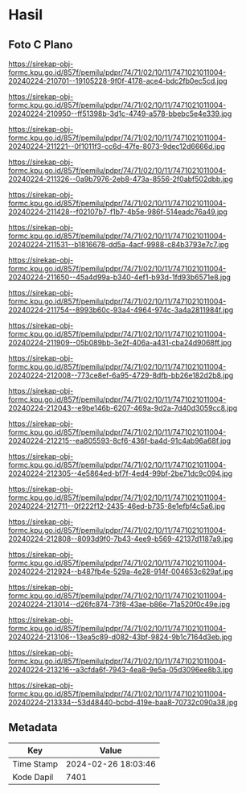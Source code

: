 # Hasil

## Foto C Plano

https://sirekap-obj-formc.kpu.go.id/857f/pemilu/pdpr/74/71/02/10/11/7471021011004-20240224-210701--19105228-9f0f-4178-ace4-bdc2fb0ec5cd.jpg

https://sirekap-obj-formc.kpu.go.id/857f/pemilu/pdpr/74/71/02/10/11/7471021011004-20240224-210950--ff51398b-3d1c-4749-a578-bbebc5e4e339.jpg

https://sirekap-obj-formc.kpu.go.id/857f/pemilu/pdpr/74/71/02/10/11/7471021011004-20240224-211221--0f1011f3-cc6d-47fe-8073-9dec12d6666d.jpg

https://sirekap-obj-formc.kpu.go.id/857f/pemilu/pdpr/74/71/02/10/11/7471021011004-20240224-211326--0a9b7976-2eb8-473a-8556-2f0abf502dbb.jpg

https://sirekap-obj-formc.kpu.go.id/857f/pemilu/pdpr/74/71/02/10/11/7471021011004-20240224-211428--f02107b7-f1b7-4b5e-986f-514eadc76a49.jpg

https://sirekap-obj-formc.kpu.go.id/857f/pemilu/pdpr/74/71/02/10/11/7471021011004-20240224-211531--b1816678-dd5a-4acf-9988-c84b3793e7c7.jpg

https://sirekap-obj-formc.kpu.go.id/857f/pemilu/pdpr/74/71/02/10/11/7471021011004-20240224-211650--45a4d99a-b340-4ef1-b93d-1fd93b6571e8.jpg

https://sirekap-obj-formc.kpu.go.id/857f/pemilu/pdpr/74/71/02/10/11/7471021011004-20240224-211754--8993b60c-93a4-4964-974c-3a4a2811984f.jpg

https://sirekap-obj-formc.kpu.go.id/857f/pemilu/pdpr/74/71/02/10/11/7471021011004-20240224-211909--05b089bb-3e2f-406a-a431-cba24d9068ff.jpg

https://sirekap-obj-formc.kpu.go.id/857f/pemilu/pdpr/74/71/02/10/11/7471021011004-20240224-212008--773ce8ef-6a95-4729-8dfb-bb26e182d2b8.jpg

https://sirekap-obj-formc.kpu.go.id/857f/pemilu/pdpr/74/71/02/10/11/7471021011004-20240224-212043--e9be146b-6207-469a-9d2a-7d40d3059cc8.jpg

https://sirekap-obj-formc.kpu.go.id/857f/pemilu/pdpr/74/71/02/10/11/7471021011004-20240224-212215--ea805593-8cf6-436f-ba4d-91c4ab96a68f.jpg

https://sirekap-obj-formc.kpu.go.id/857f/pemilu/pdpr/74/71/02/10/11/7471021011004-20240224-212305--4e5864ed-bf7f-4ed4-99bf-2be71dc9c094.jpg

https://sirekap-obj-formc.kpu.go.id/857f/pemilu/pdpr/74/71/02/10/11/7471021011004-20240224-212711--0f222f12-2435-46ed-b735-8e1efbf4c5a6.jpg

https://sirekap-obj-formc.kpu.go.id/857f/pemilu/pdpr/74/71/02/10/11/7471021011004-20240224-212808--8093d9f0-7b43-4ee9-b569-42137d1187a9.jpg

https://sirekap-obj-formc.kpu.go.id/857f/pemilu/pdpr/74/71/02/10/11/7471021011004-20240224-212924--b487fb4e-529a-4e28-914f-004653c629af.jpg

https://sirekap-obj-formc.kpu.go.id/857f/pemilu/pdpr/74/71/02/10/11/7471021011004-20240224-213014--d26fc874-73f8-43ae-b86e-71a520f0c49e.jpg

https://sirekap-obj-formc.kpu.go.id/857f/pemilu/pdpr/74/71/02/10/11/7471021011004-20240224-213106--13ea5c89-d082-43bf-9824-9b1c7164d3eb.jpg

https://sirekap-obj-formc.kpu.go.id/857f/pemilu/pdpr/74/71/02/10/11/7471021011004-20240224-213216--a3cfda6f-7943-4ea8-9e5a-05d3096ee8b3.jpg

https://sirekap-obj-formc.kpu.go.id/857f/pemilu/pdpr/74/71/02/10/11/7471021011004-20240224-213334--53d48440-bcbd-419e-baa8-70732c090a38.jpg


## Metadata

| Key        | Value               |
| ---------- | ------------------- |
| Time Stamp | 2024-02-26 18:03:46 |
| Kode Dapil | 7401                |



